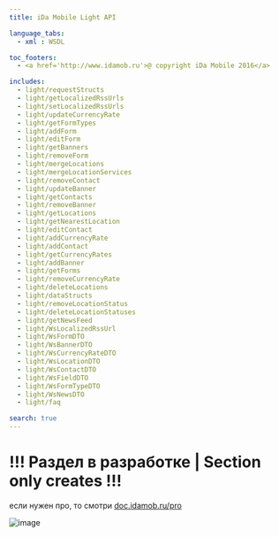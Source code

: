 ```yaml
---
title: iDa Mobile Light API

language_tabs:
  - xml : WSDL

toc_footers:
  - <a href='http://www.idamob.ru'>@ copyright iDa Mobile 2016</a>

includes:
  - light/requestStructs
  - light/getLocalizedRssUrls
  - light/setLocalizedRssUrls
  - light/updateCurrencyRate
  - light/getFormTypes
  - light/addForm
  - light/editForm
  - light/getBanners
  - light/removeForm
  - light/mergeLocations
  - light/mergeLocationServices
  - light/removeContact
  - light/updateBanner
  - light/getContacts
  - light/removeBanner
  - light/getLocations
  - light/getNearestLocation
  - light/editContact
  - light/addCurrencyRate
  - light/addContact
  - light/getCurrencyRates
  - light/addBanner
  - light/getForms
  - light/removeCurrencyRate
  - light/deleteLocations
  - light/dataStructs
  - light/removeLocationStatus
  - light/deleteLocationStatuses
  - light/getNewsFeed
  - light/WsLocalizedRssUrl
  - light/WsFormDTO
  - light/WsBannerDTO
  - light/WsCurrencyRateDTO
  - light/WsLocationDTO
  - light/WsContactDTO
  - light/WsFieldDTO
  - light/WsFormTypeDTO
  - light/WsNewsDTO
  - light/faq

search: true
---
```


# !!! Раздел в разработке | Section only creates !!!

если нужен про, то смотри [doc.idamob.ru/pro](https://doc.idamob.ru/pro)

![image](//placehold.it/800x200 "Некое название при наведении")
